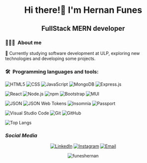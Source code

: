 <h1 align='center'>Hi there!👋 I'm Hernan Funes</h1>
<h2 align='center'> FullStack MERN developer</h2>

<h3>👨🏻‍💻&nbsp About me</h3>

🤔   Currently studying software development at ULP, exploring new technologies and developing some projects.






<h3>🛠 &nbspProgramming languages and tools:</h3>

![HTML5](https://img.shields.io/badge/-HTML5-333333?style=flat&logo=HTML5)
![CSS](https://img.shields.io/badge/-CSS-333333?style=flat&logo=CSS3&logoColor=1572B6)
![JavaScript](https://img.shields.io/badge/-JavaScript-333333?style=flat&logo=javascript)
![MongoDB](https://img.shields.io/badge/-MongoDB-333333?style=flat&logo=mongodb)
![Express.js](https://img.shields.io/badge/-express-333333?style=flat&logo=express)

![React](https://img.shields.io/badge/-React-333333?style=flat&logo=react)
![Node.js](https://img.shields.io/badge/-Node.js-333333?style=flat&logo=node.js)
![npm](https://img.shields.io/badge/-npm-333333?style=flat&logo=npm)
![Bootstrap](https://img.shields.io/badge/-Bootstrap-333333?style=flat&logo=bootstrap&logoColor=563D7C)
![MUI](https://img.shields.io/badge/-MaterialUI-333333?style=flat&logo=mui)

![JSON](https://img.shields.io/badge/-JSON-333333?style=flat&logo=json)
![JSON Web Tokens	](https://img.shields.io/badge/-Jsonwebtokens-333333?style=flat&logo=jsonwebtokens)
![Insomnia](https://img.shields.io/badge/-Insomnia-333333?style=flat&logo=insomnia&logoColor=blueviolet)
![Passport](https://img.shields.io/badge/-Passport-333333?style=flat&logo=passport)

![Visual Studio Code](https://img.shields.io/badge/-Visual%20Studio%20Code-333333?style=flat&logo=visual-studio-code&logoColor=007ACC)
![Git](https://img.shields.io/badge/-Git-333333?style=flat&logo=git)
![GitHub](https://img.shields.io/badge/-GitHub-333333?style=flat&logo=github)

![Top Langs](https://github-readme-stats.vercel.app/api/top-langs/?username=hernanf5&layout=compact&theme=dracula )

<h3 align='left'><i>Social Media</i></h3>
<p align="center">
<a href="https://www.linkedin.com/in/hernan-funes-50301421b/"><img alt="LinkedIn" src="https://img.shields.io/badge/LinkedIn-Hernan%20Funes-blue?style=flat-square&logo=linkedin"></a>
<a href="https://www.instagram.com/hernanfunesl/"><img alt="Instagram" src="https://img.shields.io/badge/Instagram-hernanfunesl-blue?style=flat-square&logo=instagram"></a>
<a href="mailto:funes.hernan.max@gmail.com"><img alt="Email" src="https://img.shields.io/badge/Email-funes.hernan.max@gmail.com-blue?style=flat-square&logo=gmail"></a>
</p>

<p align='center'> <img src="https://komarev.com/ghpvc/?username=hernanf5&label=Profile%20views&color=0e75b6&style=flat" alt="funeshernan" /> </p>
